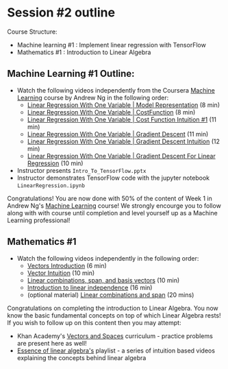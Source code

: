 # Session #2 outline 
Course Structure:
- Machine learning #1 : Implement linear regression with TensorFlow 
- Mathematics #1 : Introduction to Linear Algebra

## Machine Learning #1 Outline:
- Watch the following videos independently from the Coursera [Machine Learning](https://www.coursera.org/learn/machine-learning) course by Andrew Ng in the following order:
  - [Linear Regression With One Variable | Model Representation](https://www.youtube.com/watch?v=kHwlB_j7Hkc&index=4&list=PLLssT5z_DsK-h9vYZkQkYNWcItqhlRJLN) (8 min)
  - [Linear Regression With One Variable | CostFunction](https://www.youtube.com/watch?v=yuH4iRcggMw&list=PLLssT5z_DsK-h9vYZkQkYNWcItqhlRJLN&index=5) (8 min)
  - [Linear Regression With One Variable | Cost Function Intuition #1](https://www.youtube.com/watch?v=yR2ipCoFvNo&list=PLLssT5z_DsK-h9vYZkQkYNWcItqhlRJLN&index=6) (11 min)
  - [Linear Regression With One Variable | Gradient Descent](https://www.youtube.com/watch?v=F6GSRDoB-Cg&index=8&list=PLLssT5z_DsK-h9vYZkQkYNWcItqhlRJLN) (11 min)
  - [Linear Regression With One Variable | Gradient Descent Intuition](https://www.youtube.com/watch?v=YovTqTY-PYY&index=9&list=PLLssT5z_DsK-h9vYZkQkYNWcItqhlRJLN) (12 min)
  - [Linear Regression With One Variable | Gradient Descent For Linear Regression](https://www.youtube.com/watch?v=GtSf2T6Co80&index=10&list=PLLssT5z_DsK-h9vYZkQkYNWcItqhlRJLN) (10 min)
- Instructor presents `Intro_To_TensorFlow.pptx`
- Instructor demonstrates TensorFlow code with the jupyter notebook `LinearRegression.ipynb`   

Congratulations! You are now done with 50% of the content of Week 1 in Andrew Ng's [Machine Learning](https://www.coursera.org/learn/machine-learning) course! We strongly encourge you to follow along with with course until completion and level yourself up as a Machine Learning professional!

## Mathematics #1
- Watch the following videos independently in the following order:
  - [Vectors Introduction](https://www.youtube.com/watch?time_continue=5&v=br7tS1t2SFE) (6 min)
  - [Vector Intuition](https://www.youtube.com/watch?v=fNk_zzaMoSs&list=PLZHQObOWTQDPD3MizzM2xVFitgF8hE_ab&index=2) (10 min)
  - [Linear combinations, span, and basis vectors](https://www.youtube.com/watch?v=k7RM-ot2NWY&index=3&list=PLZHQObOWTQDPD3MizzM2xVFitgF8hE_ab) (10 min)
  - [Introduction to linear independence](https://www.youtube.com/watch?v=CrV1xCWdY-g&index=9&list=PLrsBhRPS9dWHGfBTLJcmeopwjbTCn6cUe) (16 min)
  - (optional material) [Linear combinations and span](https://www.youtube.com/watch?v=Qm_OS-8COwU&index=8&list=PLrsBhRPS9dWHGfBTLJcmeopwjbTCn6cUe) (20 mins)   

Congratulations on completing the introduction to Linear Algebra. You now know the basic fundamental concepts on top of which Linear Algebra rests! If you wish to follow up on this content then you may attempt:
- Khan Academy's [Vectors and Spaces](https://www.khanacademy.org/math/linear-algebra/vectors-and-spaces) curriculum - practice problems are present here as well!
- [Essence of linear algebra's](https://www.youtube.com/playlist?list=PLZHQObOWTQDPD3MizzM2xVFitgF8hE_ab) playlist - a series of intuition based videos explaining the concepts behind linear algebra
